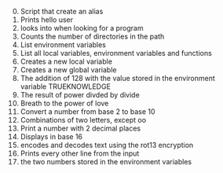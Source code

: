 0. Script that create an alias
1. Prints hello user
2. looks into when looking for a program
3. Counts the number of directories in the path
4. List environment variables
5. List all local variables, environment variables and functions
6. Creates a new local variable
7. Creates a new global variable
8. The addition of 128 with the value stored in the environment variable TRUEKNOWLEDGE
9. The result of power divded by divide
10. Breath to the power of love
11. Convert a number from base 2 to base 10
12. Combinations of two letters, except oo
13. Print a number with 2 decimal places
14. Displays in base 16
15. encodes and decodes text using the rot13 encryption
16. Prints every other line from the input
17. the two numbers stored in the environment variables 
